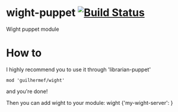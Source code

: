 wight-puppet [![Build Status](https://travis-ci.org/guilhermef/wight-puppet.png?branch=master)](https://travis-ci.org/guilhermef/wight-puppet)
============

Wight puppet module

How to
======

I highly recommend you to use it through 'librarian-puppet'

    mod 'guilhermef/wight'

and you're done!

Then you can add wight to your module:
    wight {'my-wight-server':
    }